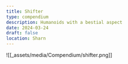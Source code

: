 ```yaml
---
title: Shifter
type: compendium
description: Humanoids with a bestial aspect
date: 2024-03-24
draft: false
location: Sharn
---
```

![[_assets/media/Compendium/shifter.png]]